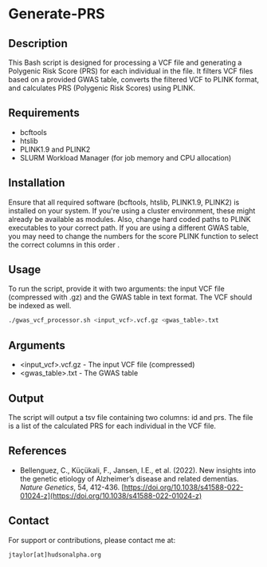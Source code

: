 # Generate-PRS

## Description
This Bash script is designed for processing a VCF file and generating a Polygenic Risk Score (PRS) for each individual in the file. It filters VCF files based on a provided GWAS table, converts the filtered VCF to PLINK format, and calculates PRS (Polygenic Risk Scores) using PLINK.

## Requirements
- bcftools
- htslib
- PLINK1.9 and PLINK2
- SLURM Workload Manager (for job memory and CPU allocation)

## Installation
Ensure that all required software (bcftools, htslib, PLINK1.9, PLINK2) is installed on your system. If you're using a cluster environment, these might already be available as modules. Also, change hard coded paths to PLINK executables to your correct path. If you are using a different GWAS table, you may need to change the numbers for the score PLINK function to select the correct columns in this order <variant id> <effect allele> <effect size>.

## Usage
To run the script, provide it with two arguments: the input VCF file (compressed with .gz) and the GWAS table in text format. The VCF should be indexed as well.

```bash
./gwas_vcf_processor.sh <input_vcf>.vcf.gz <gwas_table>.txt
```

## Arguments
- <input_vcf>.vcf.gz - The input VCF file (compressed)
- <gwas_table>.txt - The GWAS table

## Output
The script will output a tsv file containing two columns: id and prs. The file is a list of the calculated PRS for each individual in the VCF file.

## References
- Bellenguez, C., Küçükali, F., Jansen, I.E., et al. (2022). New insights into the genetic etiology of Alzheimer’s disease and related dementias. *Nature Genetics*, 54, 412-436. [https://doi.org/10.1038/s41588-022-01024-z](https://doi.org/10.1038/s41588-022-01024-z)

## Contact
For support or contributions, please contact me at:

`jtaylor[at]hudsonalpha.org`
